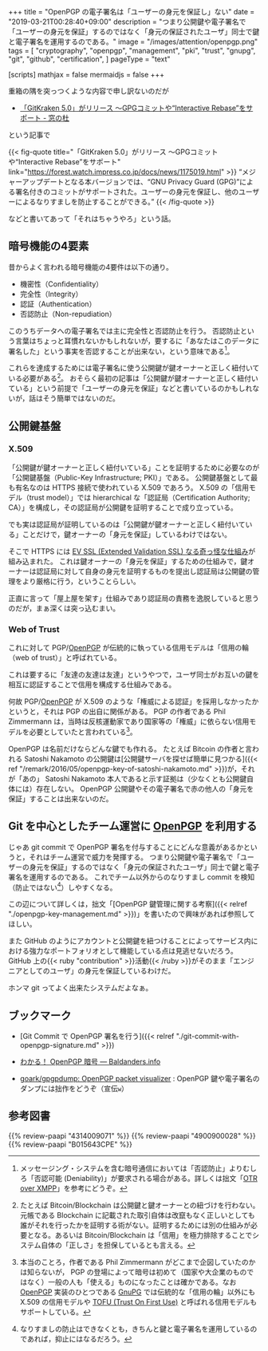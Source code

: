 +++
title = "OpenPGP の電子署名は「ユーザーの身元を保証し」ない"
date = "2019-03-21T00:28:40+09:00"
description = "つまり公開鍵や電子署名で「ユーザーの身元を保証」するのではなく「身元の保証されたユーザ」同士で鍵と電子署名を運用するのである。"
image = "/images/attention/openpgp.png"
tags = [
  "cryptography",
  "openpgp",
  "management",
  "pki",
  "trust",
  "gnupg",
  "git",
  "github",
  "certification",
]
pageType = "text"

[scripts]
  mathjax = false
  mermaidjs = false
+++

重箱の隅を突っつくような内容で申し訳ないのだが

- [「GitKraken 5.0」がリリース ～GPGコミットや“Interactive Rebase”をサポート - 窓の杜](https://forest.watch.impress.co.jp/docs/news/1175019.html)

という記事で

{{< fig-quote title="「GitKraken 5.0」がリリース ～GPGコミットや“Interactive Rebase”をサポート" link="https://forest.watch.impress.co.jp/docs/news/1175019.html" >}}
<q>メジャーアップデートとなる本バージョンでは、“GNU Privacy Guard (GPG)”による署名付きのコミットがサポートされた。ユーザーの身元を保証し、他のユーザーによるなりすましを防止することができる。</q>
{{< /fig-quote >}}

などと書いてあって「それはちゃうやろ」という話。

## 暗号機能の4要素

昔からよく言われる暗号機能の4要件は以下の通り。

- 機密性（Confidentiality）
- 完全性（Integrity）
- 認証（Authentication）
- 否認防止（Non-repudiation）

このうちデータへの電子署名では主に完全性と否認防止を行う。
否認防止という言葉はちょっと耳慣れないかもしれないが，要するに「あなたはこのデータに署名した」という事実を否認することが出来ない，という意味である[^pki1]。

[^pki1]: メッセージング・システムを含む暗号通信においては「否認防止」よりむしろ「否認可能 (Deniability)」が要求される場合がある。詳しくは拙文「[OTR over XMPP](https://baldanders.info/blog/000787/ "OTR over XMPP — Baldanders.info")」を参考にどうぞ。

これらを達成するためには電子署名に使う公開鍵が鍵オーナーと正しく紐付いている必要がある[^bt1]。
おそらく最初の記事は「公開鍵が鍵オーナーと正しく紐付いている」という前提で「ユーザーの身元を保証」などと書いているのかもしれないが，話はそう簡単ではないのだ。

[^bt1]: たとえば Bitcoin/Blockchain は公開鍵と鍵オーナーとの紐づけを行わない。元帳である Blockchain に記載された取引自体は改竄もなく正しいとしても誰がそれを行ったかを証明する術がない。証明するためには別の仕組みが必要となる。あるいは Bitcoin/Blockchain は「信用」を極力排除することでシステム自体の「正しさ」を担保しているとも言える。

## 公開鍵基盤

### X.509

「公開鍵が鍵オーナーと正しく紐付いている」ことを証明するために必要なのが「公開鍵基盤（Public-Key Infrastructure; PKI）」である。
公開鍵基盤として最も有名なのは HTTPS 接続で使われている X.509 であろう。
X.509 の「信用モデル（trust model）」では hierarchical な「認証局（Certification Authority; CA）」を構成し，その認証局が公開鍵を証明することで成り立っている。

でも実は認証局が証明しているのは「公開鍵が鍵オーナーと正しく紐付いている」ことだけで，鍵オーナーの「身元を保証」しているわけではない。

そこで HTTPS には [EV SSL (Extended Validation SSL) なる奇っ怪な仕組み](https://baldanders.info/blog/000277/ "Extended Validation SSL — Baldanders.info")が組み込まれた。
これは鍵オーナーの「身元を保証」するための仕組みで，鍵オーナーは認証局に対して自身の身元を証明するものを提出し認証局は公開鍵の管理をより厳格に行う，ということらしい。

正直に言って「屋上屋を架す」仕組みであり認証局の責務を逸脱していると思うのだが，まぁ深くは突っ込むまい。

### Web of Trust

これに対して PGP/[OpenPGP] が伝統的に執っている信用モデルは「信用の輪（web of trust）」と呼ばれている。

これは要するに「友達の友達は友達」というやつで，ユーザ同士がお互いの鍵を相互に認証することで信用を構成する仕組みである。

何故 PGP/[OpenPGP] が X.509 のような「権威による認証」を採用しなかったかというと，それは PGP の出自に関係がある。
PGP の作者である Phil Zimmermann は，当時は反核運動家であり国家等の「権威」に依らない信用モデルを必要としていたと言われている[^gpg2]。

[^gpg2]: 本当のことろ，作者である Phil Zimmermann がどこまで企図していたのかは知らないが， PGP の登場によって暗号は初めて（国家や大企業のものではなく）一般の人も「使える」ものになったことは確かである。なお [OpenPGP] 実装のひとつである [GnuPG] では伝統的な「信用の輪」以外にも X.509 の信用モデルや [TOFU (Trust On First Use)](https://en.wikipedia.org/wiki/Trust_on_first_use) と呼ばれる信用モデルもサポートしている。

OpenPGP は名前だけならどんな鍵でも作れる。
たとえば Bitcoin の作者と言われる Satoshi Nakamoto の公開鍵は[公開鍵サーバを探せば簡単に見つかる]({{< ref "/remark/2016/05/openpgp-key-of-satoshi-nakamoto.md" >}})が，それが「あの」 Satoshi Nakamoto 本人であると示す証拠は（少なくとも公開鍵自体には）存在しない。
OpenPGP 公開鍵やその電子署名で赤の他人の「身元を保証」することは出来ないのだ。

## Git を中心としたチーム運営に [OpenPGP] を利用する

じゃあ git commit で OpenPGP 署名を付与することにどんな意義があるかというと，それはチーム運営で威力を発揮する。
つまり公開鍵や電子署名で「ユーザーの身元を保証」するのではなく「身元の保証されたユーザ」同士で鍵と電子署名を運用するのである。
これでチーム以外からのなりすまし commit を検知（防止ではない[^d1]）しやすくなる。

[^d1]: なりすましの防止はできなくとも，きちんと鍵と電子署名を運用しているのであれば，抑止にはなるだろう。

この辺について詳しくは，拙文「[OpenPGP 鍵管理に関する考察]({{< relref "./openpgp-key-management.md" >}})」を書いたので興味があれば参照してほしい。

また GitHub のようにアカウントと公開鍵を紐つけることによってサービス内における強力なポートフォリオとして機能している点は見逃せないだろう。
GitHub 上の{{< ruby "contribution" >}}活動{{< /ruby >}}がそのまま「エンジニアとしてのユーザ」の身元を保証しているわけだ。

ホンマ git ってよく出来たシステムだよなぁ。

## ブックマーク

- [Git Commit で OpenPGP 署名を行う]({{< relref "./git-commit-with-openpgp-signature.md" >}})
- [わかる！ OpenPGP 暗号 — Baldanders.info](https://baldanders.info/spiegel/cc-license/)

- [goark/gpgpdump: OpenPGP packet visualizer](https://github.com/goark/gpgpdump) : OpenPGP 鍵や電子署名のダンプには拙作をどうぞ（宣伝`w`）

[OpenPGP]: http://openpgp.org/
[RFC 4880]: https://tools.ietf.org/html/rfc4880 "RFC 4880 - OpenPGP Message Format"
[RFC 4880bis]: https://datatracker.ietf.org/doc/draft-ietf-openpgp-rfc4880bis/ "draft-ietf-openpgp-rfc4880bis - OpenPGP Message Format"
[GnuPG]: https://gnupg.org/ "The GNU Privacy Guard"

## 参考図書

{{% review-paapi "4314009071" %}} <!-- 暗号化 プライバシーを救った反乱者たち -->
{{% review-paapi "4900900028" %}} <!-- PGP―暗号メールと電子署名 -->
{{% review-paapi "B015643CPE" %}} <!-- 暗号技術入門 第3版 -->
